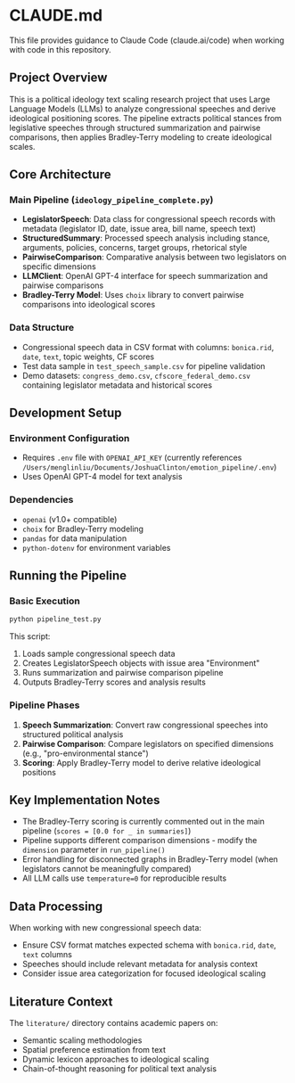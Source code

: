 # CLAUDE.md

This file provides guidance to Claude Code (claude.ai/code) when working with code in this repository.

## Project Overview

This is a political ideology text scaling research project that uses Large Language Models (LLMs) to analyze congressional speeches and derive ideological positioning scores. The pipeline extracts political stances from legislative speeches through structured summarization and pairwise comparisons, then applies Bradley-Terry modeling to create ideological scales.

## Core Architecture

### Main Pipeline (`ideology_pipeline_complete.py`)
- **LegislatorSpeech**: Data class for congressional speech records with metadata (legislator ID, date, issue area, bill name, speech text)
- **StructuredSummary**: Processed speech analysis including stance, arguments, policies, concerns, target groups, rhetorical style
- **PairwiseComparison**: Comparative analysis between two legislators on specific dimensions
- **LLMClient**: OpenAI GPT-4 interface for speech summarization and pairwise comparisons
- **Bradley-Terry Model**: Uses `choix` library to convert pairwise comparisons into ideological scores

### Data Structure
- Congressional speech data in CSV format with columns: `bonica.rid`, `date`, `text`, topic weights, CF scores
- Test data sample in `test_speech_sample.csv` for pipeline validation
- Demo datasets: `congress_demo.csv`, `cfscore_federal_demo.csv` containing legislator metadata and historical scores

## Development Setup

### Environment Configuration
- Requires `.env` file with `OPENAI_API_KEY` (currently references `/Users/menglinliu/Documents/JoshuaClinton/emotion_pipeline/.env`)
- Uses OpenAI GPT-4 model for text analysis

### Dependencies
- `openai` (v1.0+ compatible)
- `choix` for Bradley-Terry modeling
- `pandas` for data manipulation
- `python-dotenv` for environment variables

## Running the Pipeline

### Basic Execution
```python
python pipeline_test.py
```

This script:
1. Loads sample congressional speech data
2. Creates LegislatorSpeech objects with issue area "Environment" 
3. Runs summarization and pairwise comparison pipeline
4. Outputs Bradley-Terry scores and analysis results

### Pipeline Phases
1. **Speech Summarization**: Convert raw congressional speeches into structured political analysis
2. **Pairwise Comparison**: Compare legislators on specified dimensions (e.g., "pro-environmental stance")
3. **Scoring**: Apply Bradley-Terry model to derive relative ideological positions

## Key Implementation Notes

- The Bradley-Terry scoring is currently commented out in the main pipeline (`scores = [0.0 for _ in summaries]`)
- Pipeline supports different comparison dimensions - modify the `dimension` parameter in `run_pipeline()`
- Error handling for disconnected graphs in Bradley-Terry model (when legislators cannot be meaningfully compared)
- All LLM calls use `temperature=0` for reproducible results

## Data Processing

When working with new congressional speech data:
- Ensure CSV format matches expected schema with `bonica.rid`, `date`, `text` columns
- Speeches should include relevant metadata for analysis context
- Consider issue area categorization for focused ideological scaling

## Literature Context

The `literature/` directory contains academic papers on:
- Semantic scaling methodologies
- Spatial preference estimation from text
- Dynamic lexicon approaches to ideological scaling
- Chain-of-thought reasoning for political text analysis